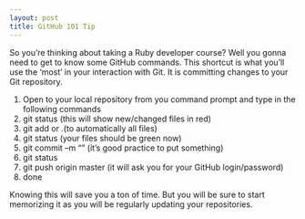 ```yaml
---
layout: post
title: GitHub 101 Tip
---
```


So you’re thinking about taking a Ruby developer course?  Well you gonna need to get to know some GitHub commands.  This shortcut is what you’ll use the ‘most’ in your interaction with Git.  It is committing changes to your Git repository.

1.	Open to your local repository from you command prompt and type in the following commands
2.	git status (this will show new/changed files in red)
3.	git add <file name> or .(to automatically all files)
4.	git status (your files should be green now)
5.	git commit –m “<add short message about change>” (it’s good practice to put something)
6.	git status
7.	git push origin master (it will ask you for your GitHub login/password)
8.	done

Knowing this will save you a ton of time.  But you will be sure to start memorizing it as you will be regularly updating your repositories.  
